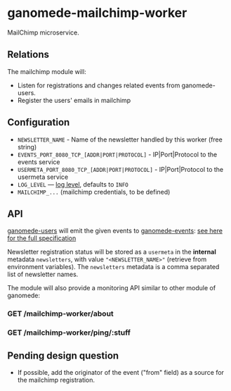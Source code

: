 # ganomede-mailchimp-worker

MailChimp microservice.

Relations
---------

The mailchimp module will:

 * Listen for registrations and changes related events from ganomede-users.
 * Register the users' emails in mailchimp

Configuration
-------------

 * `NEWSLETTER_NAME` - Name of the newsletter handled by this worker (free string)
 * `EVENTS_PORT_8080_TCP_[ADDR|PORT|PROTOCOL]` - IP|Port|Protocol to the events service
 * `USERMETA_PORT_8080_TCP_[ADDR|PORT|PROTOCOL]` - IP|Port|Protocol to the usermeta service
 * `LOG_LEVEL` — [log level](https://github.com/trentm/node-bunyan#levels), defaults to `INFO`
 * `MAILCHIMP_...` (mailchimp credentials, to be defined)

API
---

[ganomede-users](https://github.com/j3k0/ganomede-users) will emit the given events to [ganomede-events](https://github.com/j3k0/ganomede-events): [see here for the full specification](https://github.com/j3k0/ganomede-users/blob/feature/events/doc/events.md)

Newsletter registration status will be stored as a `usermeta` in the **internal** metadata `newsletters`, with value `"<NEWSLETTER_NAME>"` (retrieve from environment variables). The `newsletters` metadata is a comma separated list of newsletter names.

The module will also provide a monitoring API similar to other module of ganomede:

### GET /mailchimp-worker/about

### GET /mailchimp-worker/ping/:stuff

Pending design question
---

 * If possible, add the originator of the event ("from" field) as a source for the mailchimp registration.
 
